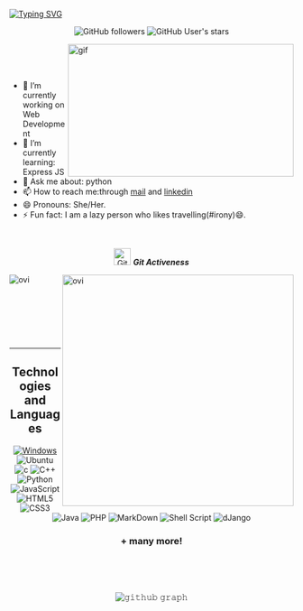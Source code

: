 [![Typing SVG](https://readme-typing-svg.herokuapp.com/?lines=I'm+Anunaya;I'm+an+AI+enthusiastist!&center=true&font=Architects+Daughter&size=30&width=1200)](https://git.io/typing-svg)

<p align=center>
 <img alt="GitHub followers" src="https://img.shields.io/github/followers/Anunaya07?color=g&logo=github&style=for-the-badge">
 <!-- <img src="https://gpvc.arturio.dev/AKSHATNEMA" alt="profile views"> -->
  <img alt="GitHub User's stars" src="https://img.shields.io/github/stars/Anunaya07?affiliations=OWNER&color=B&logo=github&style=for-the-badge">
  
</p>
<!-- https://camo.githubusercontent.com/992babdffd8c74a1502de375fbdf7e4d54773242/68747470733a2f2f6d656469612e67697068792e636f6d2f6d656469612f53576f536b4e36447854737a71494b4571762f67697068792e676966 -->
<img src="gif.gif" width="400px" height="235px" alt=gif align="right"> 
<br />
<br>
<br>

  - 🔭 I’m currently working on Web Development
  - 🌱 I’m currently learning: Express JS
  - 💬 Ask me about: python
  - 📫 How to reach me:through [mail](mailto:20BCS001@iiitdmj.ac.in) and [linkedin](https://www.linkedin.com/in/anunaya-a-a01b56202/)
  - 😄 Pronouns: She/Her.
  - ⚡ Fun fact: I am a lazy person who likes travelling(#irony)😄.

<br />

<!-- <br />
<br />
<br>
<img src="https://camo.githubusercontent.com/992babdffd8c74a1502de375fbdf7e4d54773242/68747470733a2f2f6d656469612e67697068792e636f6d2f6d656469612f53576f536b4e36447854737a71494b4571762f67697068792e676966" width="400px" alt=gif align="right"> 
<br />

-🔭 I’m currently working on Web Development
-🌱 I’m currently learning: Express JS
-💬 Ask me about: python
-📫 How to reach me:through [gmail](mailto:20BCS001@iiitdmj.ac.in) and [linkedin](https://www.linkedin.com/in/anunaya-a-a01b56202/)
-😄 Pronouns: She/Her.
-⚡ Fun fact: I am a lazy person who likes travelling(#irony)😄.

<br />
<br />
<br />
<br /> -->


<p align="center">
 <img src="https://media.giphy.com/media/W5eoZHPpUx9sapR0eu/giphy.gif" width="30px" alt="Git"/>&nbsp;<i><b>Git Activeness</b></i></p>
 
<p><img align="left" src="https://github-readme-stats.vercel.app/api/top-langs?username=Anunaya07&show_icons=true&locale=en&layout=compact&theme=gruvbox" alt="ovi" /></p>
<p>&nbsp;<img align="right" src="https://github-readme-stats.vercel.app/api?username=Anunaya07&show_icons=true&locale=en&theme=gruvbox" alt="ovi" width="410" /></p>
<br><br><br><br><br>

<hr>

<h2 align="center">
Technologies and Languages </h2>
<div align="center">

[![Windows](https://img.shields.io/badge/Windows-0078D6?style=flat-square&logoColor=white)]()
![Ubuntu](https://img.shields.io/badge/Ubuntu-E95420?style=flat-square&logo=ubuntu&logoColor=white)
![c](https://img.shields.io/badge/C-00599C?style=flat-square&logo=c&logoColor=white)
![C++](https://img.shields.io/badge/-C++-007ACC?style=flat-square&logo=cplusplus&logoColor=white)
![Python](https://img.shields.io/badge/Python-14354C?style=flat-square&logo=python&logoColor=white)
![JavaScript](https://img.shields.io/badge/-JavaScript-black?style=flat-square&logo=javascript)
![HTML5](https://img.shields.io/badge/HTML5-E34F26?style=flat-square&logo=html5&logoColor=white)
![CSS3](https://img.shields.io/badge/CSS3-1572B6?style=flat-square&logo=css3&logoColor=white)
![Java](https://img.shields.io/badge/-Java-007396?style=flat-square&logo=java)
![PHP](https://img.shields.io/badge/PHP-777BB4?style=flat-square&logo=php&logoColor=white)
![MarkDown](https://img.shields.io/badge/Markdown-000000?style=flat-square&logo=markdown&logoColor=white)
![Shell Script](https://img.shields.io/badge/Shell_Script-121011?style=flat-square&logo=gnu-bash&logoColor=white)
![dJango](https://img.shields.io/badge/Django-092E20?style=flat-square&logo=django&logoColor=white)
<div>
<h3> + many more! </h3>
<br>
<br>
<br>


![𝚐𝚒𝚝𝚑𝚞𝚋 𝚐𝚛𝚊𝚙𝚑](https://activity-graph.herokuapp.com/graph?username=Anunaya07&theme=gruvbox&hide_border=true&area=true)
